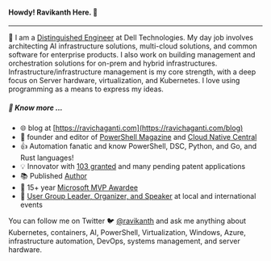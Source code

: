#### Howdy! Ravikanth Here. :pray:
-----
:office: I am a [Distinguished Engineer](https://www.linkedin.com/in/rchaganti/) at Dell Technologies. My day job involves architecting AI infrastructure solutions, multi-cloud solutions, and common software for enterprise products. I also work on building management and orchestration solutions for on-prem and hybrid infrastructures. Infrastructure/infrastructure management is my core strength, with a deep focus on Server hardware, virtualization, and Kubernetes. I love using programming as a means to express my ideas. 

##### :newspaper: Know more ...
* :globe_with_meridians: blog at [https://ravichaganti.com](https://ravichaganti.com/blog)
* :blue_book: founder and editor of [PowerShell Magazine](https://powershellmagazine.com) and [Cloud Native Central](https://cloudnativecentral.com)
* :thumbsup: Automation fanatic and know PowerShell, DSC, Python, and Go, and Rust languages!
* :bulb:  Innovator with [103 granted](https://idiyas.com/inventor/badge?id=62ffae22e837f6b92cdda8b5&name=ravikanth+chaganti) and many pending patent applications
* :books: Published [Author](https://ravichaganti.com/books/)
* :tada:  15+ year [Microsoft MVP Awardee](https://mvp.microsoft.com/en-us/PublicProfile/4029023?fullName=Ravikanth%20C)
* :microphone: [User Group Leader, Organizer, and Speaker](https://ravichaganti.com/categories/presentations/) at local and international events

You can follow me on Twitter :bird: [@ravikanth](https://twitter.com/ravikanth) and ask me anything about Kubernetes, containers, AI, PowerShell, Virtualization, Windows, Azure, infrastructure automation, DevOps, systems management, and server hardware.
